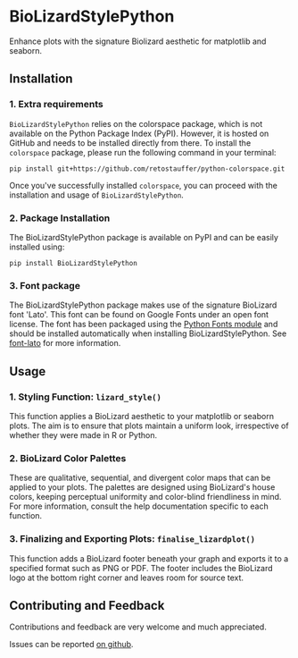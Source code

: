 # BioLizardStylePython

Enhance plots with the signature Biolizard aesthetic for matplotlib and seaborn.

## Installation

### 1. Extra requirements
`BioLizardStylePython` relies on the colorspace package, which is not available on the Python Package Index (PyPI). However, it is hosted on GitHub and needs to be installed directly from there. To install the `colorspace` package, please run the following command in your terminal:
```
pip install git+https://github.com/retostauffer/python-colorspace.git
```
Once you've successfully installed `colorspace`, you can proceed with the installation and usage of `BioLizardStylePython`.

### 2. Package Installation

The BioLizardStylePython package is available on PyPI and can be easily installed using:
```
pip install BioLizardStylePython
```

### 3. Font package

The BioLizardStylePython package makes use of the signature BioLizard font 'Lato'. This font can be found on Google Fonts under an open font license.
The font has been packaged using the [Python Fonts module](https://pypi.org/project/fonts/) and should be installed automatically when installing BioLizardStylePython. See [font-lato](https://pypi.org/project/font-lato/) for more information.

## Usage

### 1. Styling Function: `lizard_style()`

This function applies a BioLizard aesthetic to your matplotlib or seaborn plots. The aim is to ensure that plots maintain a uniform look, irrespective of whether they were made in R or Python.

### 2. BioLizard Color Palettes

These are qualitative, sequential, and divergent color maps that can be applied to your plots. The palettes are designed using BioLizard's house colors, keeping perceptual uniformity and color-blind friendliness in mind. For more information, consult the help documentation specific to each function.

### 3. Finalizing and Exporting Plots: `finalise_lizardplot()`

This function adds a BioLizard footer beneath your graph and exports it to a specified format such as PNG or PDF. The footer includes the BioLizard logo at the bottom right corner and leaves room for source text.

## Contributing and Feedback

Contributions and feedback are very welcome and much appreciated. 

Issues can be reported [on github](https://github.com/lizard-bio/nature-grade-visualization-playground/issues).

